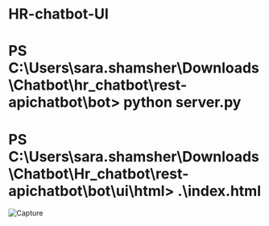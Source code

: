 # HR-chatbot-UI
# PS C:\Users\sara.shamsher\Downloads\Chatbot\hr_chatbot\rest-apichatbot\bot> python server.py
# PS C:\Users\sara.shamsher\Downloads\Chatbot\Hr_chatbot\rest-apichatbot\bot\ui\html> .\index.html
![Capture](https://user-images.githubusercontent.com/44002753/131383742-7166981f-93c5-44e8-a3b0-2f845553208b.PNG)
